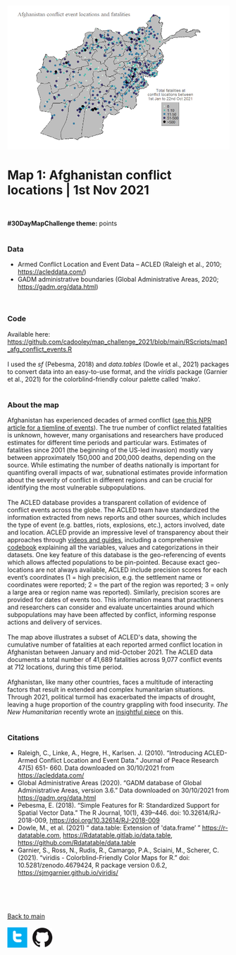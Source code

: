 
![map1](/maps/map1_afg_conflict_events_post.png)

# Map 1: Afghanistan conflict locations | 1st Nov 2021

<br />

**#30DayMapChallenge theme:** points <br />
<br />

### Data

- Armed Conflict Location and Event Data – ACLED (Raleigh et al., 2010; https://acleddata.com/) <br />
- GADM administrative boundaries (Global Administrative Areas, 2020; https://gadm.org/data.html) <br />
<br />

### Code

Available here: https://github.com/cadooley/map_challenge_2021/blob/main/RScripts/map1_afg_conflict_events.R <br />
<br />
I used the *sf* (Pebesma, 2018) and *data.tables* (Dowle et al., 2021) packages to convert data into an easy-to-use format, and the *viridis* package (Garnier et al., 2021) for the colorblind-friendly colour palette called ‘mako’. <br />
<br />

### About the map

Afghanistan has experienced decades of armed conflict ([see this NPR article for a tiemline of events](https://www.npr.org/2021/08/19/1028472005/afghanistan-conflict-timeline?t=1635582485925)). The true number of conflict related fatalities is unknown, however, many organisations and researchers have produced estimates for different time periods and particular wars. Estimates of fatalities since 2001 (the beginning of the US-led invasion) mostly vary between approximately 150,000 and 200,000 deaths, depending on the source.
While estimating the number of deaths nationally is important for quantifing overall impacts of war, subnational estimates provide information about the severity of conflict in different regions and can be crucial for identifying the most vulnerable subpopulations. 
<br />
<br />
The ACLED database provides a transparent collation of evidence of conflict events across the globe. The ACLED team have standardized the information extracted from news reports and other sources, which includes the type of event (e.g. battles, riots, explosions, etc.), actors involved, date and location. ACLED provide an impressive level of transparency about their approaches through [videos and guides](https://acleddata.com/resources/general-guides/), including a comprehensive [codebook](https://acleddata.com/acleddatanew/wp-content/uploads/dlm_uploads/2019/01/ACLED_Codebook_2019FINAL.docx.pdf) explaining all the variables, values and categorizations in their datasets. One key feature of this database is the geo-referencing of events which allows affected populations to be pin-pointed. Because exact geo-locations are not always available, ACLED include precision scores for each event’s coordinates (1 = high precision, e.g. the settlement name or coordinates were reported; 2 = the part of the region was reported; 3 = only a large area or region name was reported). Similarly, precision scores are provided for dates of events too. This information means that practitioners and researchers can consider and evaluate uncertainties around which subpopulations may have been affected by conflict, informing response actions and delivery of services.<br />
<br />
The map above illustrates a subset of ACLED's data, showing the cumulative number of fatalities at each reported armed conflict location in Afghanistan between January and mid-October 2021. The ACLED data documents a total number of 41,689 fatalities across 9,077 conflict events at 712 locations, during this time period. <br />
<br />
Afghanistan, like many other countries, faces a multitude of interacting factors that result in extended and complex humanitarian situations. Through 2021, political turmoil has exacerbated the impacts of drought, leaving a huge proportion of the country grappling with food insecurity. *The New Humanitarian* recently wrote an [insightful piece](https://www.thenewhumanitarian.org/news/2021/10/6/rural-drought-to-urban-shortages-Afghanistans-new-hungry) on this. <br />
<br />

### Citations

- Raleigh, C., Linke, A., Hegre, H., Karlsen. J. (2010). “Introducing ACLED-Armed Conflict Location and Event Data.” Journal of Peace Research 47(5) 651- 660. Data downloaded on 30/10/2021 from  https://acleddata.com/
- Global Administrative Areas (2020). “GADM database of Global Administrative Areas, version 3.6.” Data downloaded on 30/10/2021 from https://gadm.org/data.html
- Pebesma, E. (2018). “Simple Features for R: Standardized Support for Spatial Vector Data.” The R Journal, 10(1), 439–446. doi: 10.32614/RJ-2018-009, https://doi.org/10.32614/RJ-2018-009
- Dowle, M., et al. (2021) “ data.table: Extension of 'data.frame’ ” https://r-datatable.com, https://Rdatatable.gitlab.io/data.table, https://github.com/Rdatatable/data.table
- Garnier, S., Ross, N., Rudis, R., Camargo, P.A., Sciaini, M., Scherer, C. (2021). “viridis - Colorblind-Friendly Color Maps for R.” doi: 10.5281/zenodo.4679424, R package version 0.6.2, https://sjmgarnier.github.io/viridis/

<br /> <br /> <br /> <br />
[Back to main](https://cadooley.github.io/)
<br /> <br />
[![twitter](/maps/twitter_t_logo_small.png)](https://twitter.com/Claire_Dooley)
&nbsp;
[![github](/maps/GitHub-Mark-64px_small.png)](https://github.com/cadooley)
